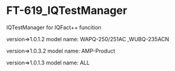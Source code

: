 # FT-619_IQTestManager
IQTestManager for IQFact++ funcition

version=>1.0.1.2
model name: 
WAPQ-250/251AC ,WUBQ-235ACN

version=>1.0.3.2
model name: 
AMP-Product

version=>1.0.1.3
model name: 
ALL
